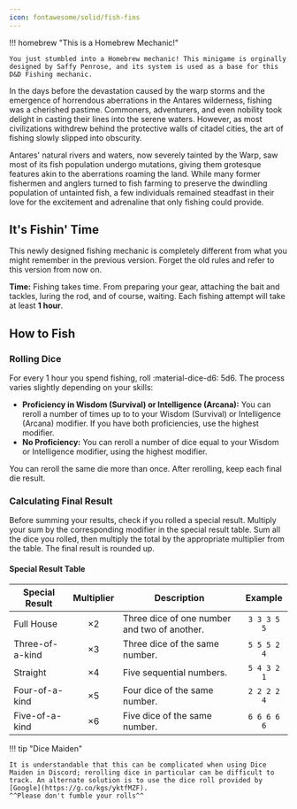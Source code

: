 ```yaml
---
icon: fontawesome/solid/fish-fins
---
```


!!! homebrew "This is a Homebrew Mechanic!"

    You just stumbled into a Homebrew mechanic! This minigame is orginally designed by Saffy Penrose, and its system is used as a base for this D&D Fishing mechanic.

In the days before the devastation caused by the warp storms and the emergence of horrendous aberrations in the Antares wilderness, fishing was a cherished pastime. Commoners, adventurers, and even nobility took delight in casting their lines into the serene waters. However, as most civilizations withdrew behind the protective walls of citadel cities, the art of fishing slowly slipped into obscurity.

Antares' natural rivers and waters, now severely tainted by the Warp, saw most of its fish population undergo mutations, giving them grotesque features akin to the aberrations roaming the land. While many former fishermen and anglers turned to fish farming to preserve the dwindling population of untainted fish, a few individuals remained steadfast in their love for the excitement and adrenaline that only fishing could provide. 

## It's Fishin' Time

This newly designed fishing mechanic is completely different from what you might remember in the previous version. Forget the old rules and refer to this version from now on.

**Time:** Fishing takes time. From preparing your gear, attaching the bait and tackles, luring the rod, and of course, waiting. Each fishing attempt will take at least **1 hour**.

## How to Fish

### Rolling Dice

For every 1 hour you spend fishing, roll :material-dice-d6: 5d6. The process varies slightly depending on your skills:

- **Proficiency in Wisdom (Survival) or Intelligence (Arcana):** You can reroll a number of times up to to your Wisdom (Survival) or Intelligence (Arcana) modifier. If you have both proficiencies, use the highest modifier.
- **No Proficiency:** You can reroll a number of dice equal to your Wisdom or Intelligence modifier, using the highest modifier.

You can reroll the same die more than once. After rerolling, keep each final die result.

### Calculating Final Result

Before summing your results, check if you rolled a special result. Multiply your sum by the corresponding modifier in the special result table. Sum all the dice you rolled, then multiply the total by the appropriate multiplier from the table. The final result is rounded up.

#### Special Result Table

| **Special Result** | **Multiplier** | **Description** | **Example** |
|---|:-:|---|:-:|
| Full House | ×2 | Three dice of one number and two of another. | `3 3 3 5 5`  |
| Three-of-a-kind | ×3 | Three dice of the same number. | `5 5 5 2 4`  |
| Straight | ×4 | Five sequential numbers. | `5 4 3 2 1`  |
| Four-of-a-kind | ×5 | Four dice of the same number. | `2 2 2 2 4`  |
| Five-of-a-kind | ×6 | Five dice of the same number. | `6 6 6 6 6`  |

!!! tip "Dice Maiden"

    It is understandable that this can be complicated when using Dice Maiden in Discord; rerolling dice in particular can be difficult to track. An alternate solution is to use the dice roll provided by [Google](https://g.co/kgs/yktfMZF).  
    ^^Please don't fumble your rolls^^



